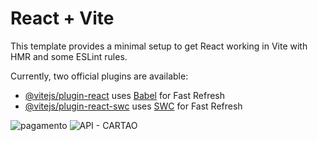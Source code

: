 # React + Vite

This template provides a minimal setup to get React working in Vite with HMR and some ESLint rules.

Currently, two official plugins are available:

- [@vitejs/plugin-react](https://github.com/vitejs/vite-plugin-react/blob/main/packages/plugin-react/README.md) uses [Babel](https://babeljs.io/) for Fast Refresh
- [@vitejs/plugin-react-swc](https://github.com/vitejs/vite-plugin-react-swc) uses [SWC](https://swc.rs/) for Fast Refresh

![pagamento](https://github.com/user-attachments/assets/287be741-9220-48d8-8bfc-357aaf4f899a)
![API - CARTAO](https://github.com/user-attachments/assets/2fd706e0-614a-4094-bf68-605845533f3d)
